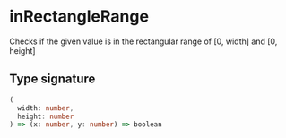 # inRectangleRange

Checks if the given value is in the rectangular range of [0, width] and [0, height]

## Type signature

<!-- prettier-ignore-start -->
```typescript
(
  width: number,
  height: number
) => (x: number, y: number) => boolean
```
<!-- prettier-ignore-end -->
